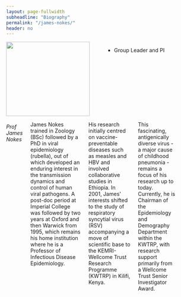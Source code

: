 ```yaml
---
layout: page-fullwidth
subheadline: "Biography"
permalink: "/james-nokes/"
header: no
---
```

<div class = "row">
<div class = "small-4 columns">
<img src="{{ site.url }}/images/James-Nokes.jpg" alt="" height="200" width="225">

<p></p>

<div>
<ul class="vcard">
  <li class="locality">Group Leader and PI</li>
</ul>
</div>
</div>


<div class = "small-8 columns" >
<h6>Prof James Nokes</h6>
<p class="text-justify">
James Nokes trained in Zoology (BSc) followed by a PhD in viral epidemiology (rubella), out of which developed an enduring interest in the transmission dynamics and control of human viral pathogens. A post-doc period at Imperial College was followed by two years at Oxford and then Warwick from 1995, which remains his home institution where he is a Professor of Infectious Disease Epidemiology. 
</p>

<p class="text-justify">
His research initially centred on vaccine-preventable diseases such as measles and HBV and
involved collaborative studies in Ethiopia. In 2001, James' interests shifted to the study of respiratory syncytial virus (RSV) accompanying a move of scientific base to the KEMRI-Wellcome Trust Research Programme (KWTRP) in Kilifi, Kenya. 
</p>

<p class="text-justify">
This fascinating, antigenically diverse virus - a major cause of childhood pneumonia - remains a focus of his research up to today. Currently, he is Chairman of the Epidemiology and Demography Department within the KWTRP, with research support
primarily from a Wellcome Trust Senior Investigator Award.
</p>

<ul class="square">

</ul>

</div>

